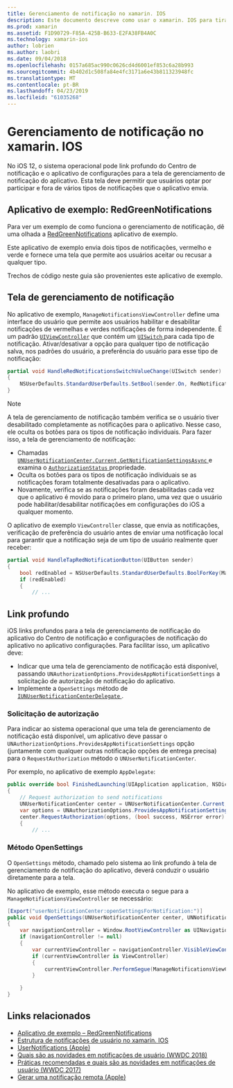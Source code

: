 ```yaml
---
title: Gerenciamento de notificação no xamarin. IOS
description: Este documento descreve como usar o xamarin. IOS para tirar proveito dos novos recursos de gerenciamento de notificação, introduzido no iOS 12.
ms.prod: xamarin
ms.assetid: F1D90729-F85A-425B-B633-E2FA38FB4A0C
ms.technology: xamarin-ios
author: lobrien
ms.author: laobri
ms.date: 09/04/2018
ms.openlocfilehash: 0157a685ac990c0626cd4d6001ef853c6a28b993
ms.sourcegitcommit: 4b402d1c508fa84e4fc3171a6e43b811323948fc
ms.translationtype: MT
ms.contentlocale: pt-BR
ms.lasthandoff: 04/23/2019
ms.locfileid: "61035268"
---
```

# <a name="notification-management-in-xamarinios"></a>Gerenciamento de notificação no xamarin. IOS

No iOS 12, o sistema operacional pode link profundo do Centro de notificação e o aplicativo de configurações para a tela de gerenciamento de notificação do aplicativo. Esta tela deve permitir que usuários optar por participar e fora de vários tipos de notificações que o aplicativo envia.

## <a name="sample-app-redgreennotifications"></a>Aplicativo de exemplo: RedGreenNotifications

Para ver um exemplo de como funciona o gerenciamento de notificação, dê uma olhada a [RedGreenNotifications](https://developer.xamarin.com/samples/monotouch/iOS12/RedGreenNotifications) aplicativo de exemplo.

Este aplicativo de exemplo envia dois tipos de notificações, vermelho e verde e fornece uma tela que permite aos usuários aceitar ou recusar a qualquer tipo.

Trechos de código neste guia são provenientes este aplicativo de exemplo.

## <a name="notification-management-screen"></a>Tela de gerenciamento de notificação

No aplicativo de exemplo, `ManageNotificationsViewController` define uma interface do usuário que permite aos usuários habilitar e desabilitar notificações de vermelhas e verdes notificações de forma independente. É um padrão [`UIViewController`](xref:UIKit.UIViewController)
que contém um [ `UISwitch` ](xref:UIKit.UISwitch) para cada tipo de notificação. Ativar/desativar a opção para qualquer tipo de notificação salva, nos padrões do usuário, a preferência do usuário para esse tipo de notificação:

```csharp
partial void HandleRedNotificationsSwitchValueChange(UISwitch sender)
{
    NSUserDefaults.StandardUserDefaults.SetBool(sender.On, RedNotificationsEnabledKey);
}
```

> [!NOTE]
> A tela de gerenciamento de notificação também verifica se o usuário tiver desabilitado completamente as notificações para o aplicativo. Nesse caso, ele oculta os botões para os tipos de notificação individuais. Para fazer isso, a tela de gerenciamento de notificação:
>
> - Chamadas [ `UNUserNotificationCenter.Current.GetNotificationSettingsAsync` ](xref:UserNotifications.UNUserNotificationCenter.GetNotificationSettingsAsync) e examina o [ `AuthorizationStatus` ](xref:UserNotifications.UNNotificationSettings.AuthorizationStatus) propriedade.
> - Oculta os botões para os tipos de notificação individuais se as notificações foram totalmente desativadas para o aplicativo.
> - Novamente, verifica se as notificações foram desabilitadas cada vez que o aplicativo é movido para o primeiro plano, uma vez que o usuário pode habilitar/desabilitar notificações em configurações do iOS a qualquer momento.

O aplicativo de exemplo `ViewController` classe, que envia as notificações, verificação de preferência do usuário antes de enviar uma notificação local para garantir que a notificação seja de um tipo de usuário realmente quer receber:

```csharp
partial void HandleTapRedNotificationButton(UIButton sender)
{
    bool redEnabled = NSUserDefaults.StandardUserDefaults.BoolForKey(ManageNotificationsViewController.RedNotificationsEnabledKey);
    if (redEnabled)
    {
        // ...
```

## <a name="deep-link"></a>Link profundo

iOS links profundos para a tela de gerenciamento de notificação do aplicativo do Centro de notificação e configurações de notificação do aplicativo no aplicativo configurações. Para facilitar isso, um aplicativo deve:

- Indicar que uma tela de gerenciamento de notificação está disponível, passando `UNAuthorizationOptions.ProvidesAppNotificationSettings` a solicitação de autorização de notificação do aplicativo.
- Implemente a `OpenSettings` método de [ `IUNUserNotificationCenterDelegate` ](xref:UserNotifications.IUNUserNotificationCenterDelegate).

### <a name="authorization-request"></a>Solicitação de autorização

Para indicar ao sistema operacional que uma tela de gerenciamento de notificação está disponível, um aplicativo deve passar o `UNAuthorizationOptions.ProvidesAppNotificationSettings` opção (juntamente com qualquer outras notificação opções de entrega precisa) para o `RequestAuthorization` método o `UNUserNotificationCenter`.

Por exemplo, no aplicativo de exemplo `AppDelegate`:

```csharp
public override bool FinishedLaunching(UIApplication application, NSDictionary launchOptions)
{
    // Request authorization to send notifications
    UNUserNotificationCenter center = UNUserNotificationCenter.Current;
    var options = UNAuthorizationOptions.ProvidesAppNotificationSettings | UNAuthorizationOptions.Alert | UNAuthorizationOptions.Sound | UNAuthorizationOptions.Provisional;
    center.RequestAuthorization(options, (bool success, NSError error) =>
    {
        // ...
```

### <a name="opensettings-method"></a>Método OpenSettings

O `OpenSettings` método, chamado pelo sistema ao link profundo à tela de gerenciamento de notificação do aplicativo, deverá conduzir o usuário diretamente para a tela.

No aplicativo de exemplo, esse método executa o segue para a `ManageNotificationsViewController` se necessário:

```csharp
[Export("userNotificationCenter:openSettingsForNotification:")]
public void OpenSettings(UNUserNotificationCenter center, UNNotification notification)
{
    var navigationController = Window.RootViewController as UINavigationController;
    if (navigationController != null)
    {
        var currentViewController = navigationController.VisibleViewController;
        if (currentViewController is ViewController)
        {
            currentViewController.PerformSegue(ManageNotificationsViewController.ShowManageNotificationsSegue, this);
        }

    }
}
```

## <a name="related-links"></a>Links relacionados

- [Aplicativo de exemplo – RedGreenNotifications](https://developer.xamarin.com/samples/monotouch/iOS12/RedGreenNotifications)
- [Estrutura de notificações de usuário no xamarin. IOS](~/ios/platform/user-notifications/index.md)
- [UserNotifications (Apple)](https://developer.apple.com/documentation/usernotifications?language=objc)
- [Quais são as novidades em notificações de usuário (WWDC 2018)](https://developer.apple.com/videos/play/wwdc2018/710/)
- [Práticas recomendadas e quais são as novidades em notificações de usuário (WWDC 2017)](https://developer.apple.com/videos/play/wwdc2017/708/)
- [Gerar uma notificação remota (Apple)](https://developer.apple.com/documentation/usernotifications/setting_up_a_remote_notification_server/generating_a_remote_notification)
